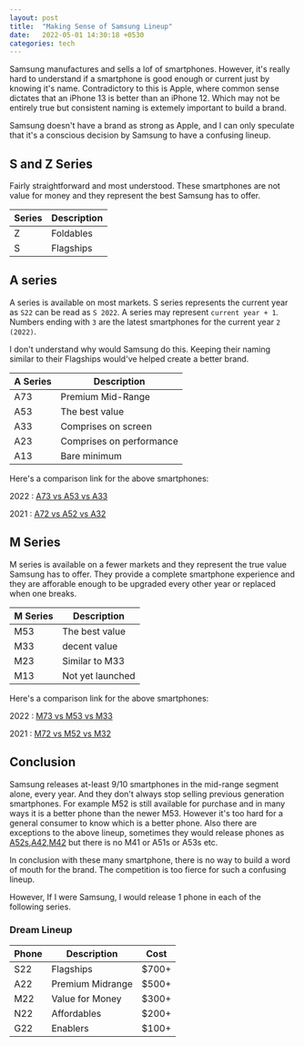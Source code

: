 ```yaml
---
layout: post
title:  "Making Sense of Samsung Lineup"
date:   2022-05-01 14:30:18 +0530
categories: tech
---
```


Samsung manufactures and sells a lof of smartphones. However, it's really hard to understand if a smartphone is good enough or current just by knowing it's name. 
Contradictory to this is Apple, where common sense dictates that an iPhone 13 is better than an iPhone 12. 
Which may not be entirely true but consistent naming is extemely important to build a brand. 

Samsung doesn't have a brand as strong as Apple, and I can only speculate that it's a conscious decision by Samsung to have a confusing lineup. 

## S and Z Series

Fairly straightforward and most understood. These smartphones are not value for money and they represent the best Samsung has to offer. 

| Series      | Description |
| ----------- | ----------- |
| Z           | Foldables   |
| S           | Flagships   |

## A series

A series is available on most markets. S series represents the current year as `S22` can be read as `S 2022`. 
A series may represent `current year + 1`. Numbers ending with `3` are the latest smartphones for the current year `2` `(2022)`. 

I don't understand why would Samsung do this. Keeping their naming similar to their Flagships would've helped create a better brand. 

| A Series      | Description |
| ----------- | ----------- |
| A73         | Premium Mid-Range   |
| A53         | The best value   |
| A33         | Comprises on screen   |
| A23         | Comprises on performance   |
| A13         | Bare minimum   |

Here's a comparison link for the above smartphones: 

2022 : [A73 vs A53 vs A33](https://www.gsmarena.com/compare.php3?idPhone1=11257&idPhone2=11268&idPhone3=11429)

2021 : [A72 vs A52 vs A32](https://www.gsmarena.com/compare.php3?idPhone1=10469&idPhone2=10631&idPhone3=10753)

## M Series

M series is available on a fewer markets and they represent the true value Samsung has to offer. 
They provide a complete smartphone experience and they are afforable enough to be upgraded every other year or replaced when one breaks. 

| M Series      | Description |
| ----------- | ----------- |
| M53         | The best value   |
| M33         | decent value |
| M23         | Similar to M33  |
| M13         | Not yet launched |

Here's a comparison link for the above smartphones:

2022 : [M73 vs M53 vs M33](https://www.gsmarena.com/compare.php3?idPhone1=11439&idPhone2=11404&idPhone3=11403)

2021 : [M72 vs M52 vs M32](https://www.gsmarena.com/compare.php3?idPhone1=11110&idPhone2=11062&idPhone3=11011)

## Conclusion 

Samsung releases at-least 9/10 smartphones in the mid-range segment alone, every year. And they don't always stop selling previous generation smartphones. For example M52 is still available for purchase and in many ways it is a better phone than the newer M53. However it's too hard for a general consumer to know which is a better phone. Also there are exceptions to the above lineup, sometimes they would release phones as [A52s,A42,M42](https://www.gsmarena.com/compare.php3?idPhone1=11110&idPhone2=11062&idPhone3=11011) but there is no M41 or A51s or A53s etc. 

In conclusion with these many smartphone, there is no way to build a word of mouth for the brand. The competition is too fierce for such a confusing lineup. 

However, If I were Samsung, I would release 1 phone in each of the following series. 

### Dream Lineup 

| Phone      | Description | Cost        |
| ----------- | ----------- | ----------- |
| S22           | Flagships   | $700+       |
| A22           | Premium Midrange   | $500+       |
| M22           | Value for Money   | $300+       |
| N22           | Affordables   | $200+       |
| G22           | Enablers   | $100+       |
